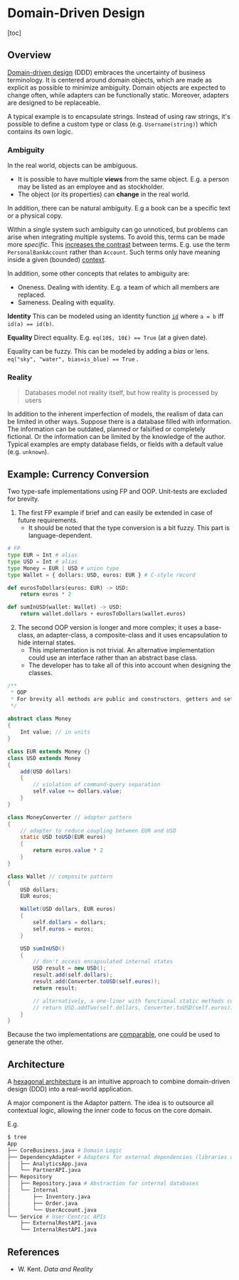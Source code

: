 # Domain-Driven Design

[toc]

## Overview

[Domain-driven design](https://en.wikipedia.org/wiki/Domain-driven_design) (DDD) embraces the uncertainty of business terminology. It is centered around domain objects, which are made as explicit as possible to minimize ambiguity. Domain objects are expected to change often, while adapters can be functionally static. Moreover, adapters are designed to be replaceable.

A typical example is to encapsulate strings. Instead of using raw strings, it's possible to define a custom type or class (e.g. `Username(string)`) which contains its own logic.



### Ambiguity

In the real world, objects can be ambiguous.

- It is possible to have multiple **views** from the same object.  E.g. a person may be listed as an employee and as stockholder.
- The object (or its properties) can **change** in the real world.

In addition, there can be natural ambiguity. E.g a book can be a specific text or a physical copy.

Within a single system such ambiguity can go unnoticed, but problems can arise when integrating multiple systems. To avoid this, terms can be made more *specific*. This [increases the contrast](https://twitter.com/jarango/status/1562791028167299079) between terms. E.g. use the term `PersonalBankAccount` rather than `Account`. Such terms only have meaning inside a given (bounded) [context](https://www.martinfowler.com/bliki/BoundedContext.html).

In addition, some other concepts that relates to ambiguity are:

- Oneness. Dealing with identity. E.g. a team of which all members are replaced.
- Sameness. Dealing with equality.



**Identity**
This can be modeled using an identity function [`id`](https://docs.python.org/3.8/library/functions.html#id) where  `a = b` iff `id(a) == id(b)`.

**Equality**
Direct equality. E.g. `eq(10$, 10£) == True`  (at a given date).

Equality can be fuzzy. This can be modeled by adding a *bias* or lens. `eq("sky", "water", bias=is_blue) == True` .



### Reality

> Databases model not reality itself, but how reality is processed by users

In addition to the inherent imperfection of models, the realism of data can be limited in other ways. Suppose there is a database filled with information. The information can be outdated, planned or falsified or completely fictional. Or the information can be limited by the knowledge of the author. Typical examples are empty database fields, or fields with a default value (e.g. `unknown`).



## Example: Currency Conversion

Two type-safe implementations using FP and OOP. 
Unit-tests are excluded for brevity.


1. The first FP example if brief and can easily be extended in case of future requirements.
	- It should be noted that the type conversion is a bit fuzzy. This part is language-dependent.


```python
# FP
type EUR = Int # alias
type USD = Int # alias
type Money = EUR | USD # union type
type Wallet = { dollars: USD, euros: EUR } # C-style record

def eurosToDollars(euros: EUR) -> USD:
	return euros * 2

def sumInUSD(wallet: Wallet) -> USD:
    return wallet.dollars + eurosToDollars(wallet.euros)
```

2. The second OOP version is longer and more complex; 
	it uses a base-class, an adapter-class, a composite-class and it uses encapsulation to hide internal states.
	- This implementation is not trivial. An alternative implementation could use an interface rather than an abstract base class.
	- The developer has to take all of this into account when designing the classes.

```java
/**
 * OOP
 * For brevity all methods are public and constructors, getters and setters are omitted.
 */
 
abstract class Money
{
	Int value; // in units
}

class EUR extends Money {}
class USD extends Money
{
	add(USD dollars)
	{
		// violation of command-query separation
		self.value += dollars.value;
	}
}

class MoneyConverter // adapter pattern
{
	// adapter to reduce coupling between EUR and USD
	static USD toUSD(EUR euros) 
	{
		return euros.value * 2
	}
}

class Wallet // composite pattern
{
	USD dollars;
	EUR euros;

	Wallet(USD dollars, EUR euros) 
	{
		self.dollars = dollars;
		self.euros = euros;
	}

	USD sumInUSD() 
	{ 
		// don't access encapsulated internal states
		USD result = new USD();
		result.add(self.dollars);
		result.add(Converter.toUSD(self.euros));
		return result;

		// alternatively, a one-liner with functional static methods could be used
		// return USD.addTwo(self.dollars, Converter.toUSD(self.euros));
	}
}
```

Because the two implementations are [comparable](https://en.wikipedia.org/wiki/Isomorphism), one could be used to generate the other.



## Architecture

A  [hexagonal architecture](https://en.wikipedia.org/wiki/Hexagonal_architecture_(software)) is an intuitive approach to combine domain-driven design (DDD) into a real-world application.

A major component is the Adaptor pattern. The idea is to outsource all contextual logic, allowing the inner code to focus on the core domain.

E.g.

```sh
$ tree
App
├── CoreBusiness.java # Domain Logic
├── DependencyAdapter # Adapters for external dependencies (libraries or APIs)
│   ├── AnalyticsApp.java
│   └── PartnerAPI.java
├── Repository
│   ├── Repository.java # Abstraction for internal databases
│   └── Internal
│       ├── Inventory.java
│       ├── Order.java
│       └── UserAccount.java
└── Service # User-Centric APIs
    ├── ExternalRestAPI.java
    └── InternalRestAPI.java
```



## References

- W. Kent. *Data and Reality*

